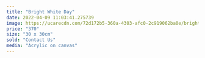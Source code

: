 ```yaml
---
title: "Bright White Day"
date: 2022-04-09 11:03:41.275739
image: https://ucarecdn.com/72d172b5-360a-4303-afc0-2c919062ba0e/bright-white-day.jpg
price: "370"
size: "30 x 30cm"
sold: "Contact Us"
media: "Acrylic on canvas"
---
```


